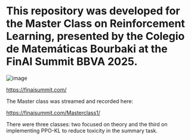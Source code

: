 # This repository was developed for the Master Class on Reinforcement Learning, presented by the Colegio de Matemáticas Bourbaki at the FinAI Summit BBVA 2025.

![image](https://github.com/user-attachments/assets/426c2896-0114-4231-aab4-4d9ca3dcbbe8)

https://finaisummit.com/

The Master class was streamed and recorded here:

https://finaisummit.com/Masterclass1/

There were three classes: two focused on theory and the third on implementing PPO-KL to reduce toxicity in the summary task.

